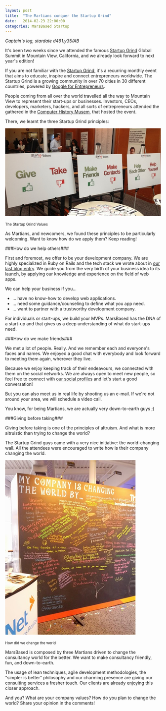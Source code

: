 ```yaml
---
layout: post
title:  "The Martians conquer the Startup Grind"
date:   2014-02-23 22:00:00
categories: MarsBased Startup
---
```


*Captain's log, stardate d461.y35/AB*

It's been two weeks since we attended the famous <a href="http://startupgrind.com/2014" title="Startup Grind" target="_blank">Startup Grind</a> Global Summit in Mountain View, California, and we already look forward to next year's edition!

If you are not familiar with the <a href="http://startupgrind.com/" title="Startup Grind" target="_blank">Startup Grind</a>, it's a recurring monthly event that aims to educate, inspire and connect entrepreneurs worldwide. The Startup Grind is a growing community in over 70 cities in 30 different countries, powered by <a href="http://www.google.com/entrepreneurs/" title="Google for Entrepreneurs" target="_blank">Google for Entrepreneurs</a>.

People coming from all over the world travelled all the way to Mountain View to represent their start-ups or businesses. Investors, CEOs, developers, marketers, hackers, and all sorts of entrepreneurs attended the gathered in the <a href="http://www.computerhistory.org/" title="Computer History Musem" target="_blank">Computer History Musem</a>, that hosted the event.

<!--more-->

There, we learnt the three Startup Grind principles:

<img src="/images/blog/post7a.jpg" alt="The Startup Grind Values" title="The Startup Grind Values" class="img-center img-rounded img-responsive" />
<p class="text-center img-footer"><small>The Startup Grind Values</small></p>

As Martians, and newcomers, we found these principles to be particularly welcoming. Want to know how do we apply them? Keep reading!

###How do we help others###

First and foremost, we offer to be your development company. We are highly specialized in Ruby on Rails and the tech stack we wrote about in <a href="http://www.marsbased.com/blog/2014/02/01/we-make-the-right-app2/" title="Our last blog entry" target="_blank">our last blog entry</a>. We guide you from the very birth of your business idea to its launch, by applying our knowledge and experience on the field of web apps.

We can help your business if you...

* ... have no know-how to develop web applications.
* ... need some guidance/counseling to define what you app need.
* ... want to partner with a trustworthy development company.

For individuals or start-ups, we build your MVPs. MarsBased has the DNA of a start-up and that gives us a deep understanding of what do start-ups need.

###How do we make friends###

We met a lot of people. Really. And we remember each and everyone's faces and names. We enjoyed a good chat with everybody and look forward to meeting them again, wherever they live.

Because we enjoy keeping track of their endeavours, we connected with them on the social networks. We are always open to meet new people, so feel free to connect with <a href="http://www.marsbased.com/contact" title="Our social profiles" target="_blank">our social profiles</a> and let's start a good conversation!

But you can also meet us in real life by shooting us an e-mail. If we're not around your area, we will schedule a video call.

You know, for being Martians, we are actually very down-to-earth guys ;)

###Giving before taking###

Giving before taking is one of the principles of altruism. And what is more altruistic than trying to change the world?

The Startup Grind guys came with a very nice initiative: the world-changing wall. All the attendees were encouraged to write how is their company changing the world.

<img src="/images/blog/post7b.jpg" alt="How did we change the world" title="How did we change the world" class="img-center img-rounded img-responsive" />

<p class="text-center img-footer"><small>How did we change the world</small></p>

MarsBased is composed by three Martians driven to change the consultancy world for the better. We want to make consultancy friendly, fun, and down-to-earth.

The usage of lean techniques, agile development methodologies, the "simpler is better" philosophy and our charming presence are giving our consulting services a fresher touch. Our clients are already enjoying this closer approach. 

And you? What are your company values? How do you plan to change the world? Share your opinion in the comments!

